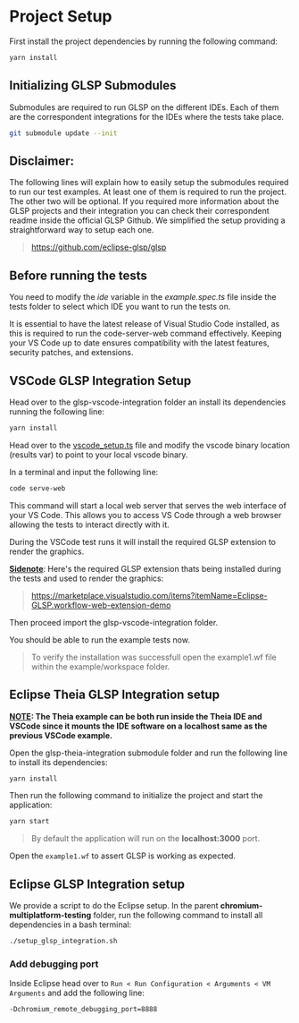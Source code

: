 # Project Setup

First install the project dependencies by running the following command:

```sh
yarn install
```

## Initializing GLSP Submodules

Submodules are required to run GLSP on the different IDEs. Each of them are the correspondent integrations for the IDEs where the tests take place.  

```sh
git submodule update --init
```

##  Disclaimer:
The following lines will explain how to easily setup the submodules required to run our test examples. At least one of them is required to run the project. The other two will be optional. If you required more information about the GLSP projects and their integration you can check their correspondent readme inside the official GLSP Github. We simplified the setup providing a straightforward way to setup each one.

> https://github.com/eclipse-glsp/glsp

## Before running the tests
You need to modify the *ide* variable in the *example.spec.ts* file inside the tests folder to select which IDE you want to run the tests on.

It is essential to have the latest release of Visual Studio Code installed, as this is required to run the code-server-web command effectively. Keeping your VS Code up to date ensures compatibility with the latest features, security patches, and extensions.

## VSCode GLSP Integration Setup

Head over to the glsp-vscode-integration folder an install its dependencies running the following line:

```sh
yarn install
```

Head over to the [vscode_setup.ts](./tests/vscode_setup.ts) file and modify the vscode binary location (results var) to point to your local vscode binary.

In a terminal and input the following line:

```sh
code serve-web
```

This command will start a local web server that serves the web interface of your VS Code. This allows you to access VS Code through a web browser allowing the tests to interact directly with it.

During the VSCode test runs it will install the required GLSP extension to render the graphics.

<b><u>Sidenote</b></u>: Here's the required GLSP extension thats being installed during the tests and used to render the graphics:

> https://marketplace.visualstudio.com/items?itemName=Eclipse-GLSP.workflow-web-extension-demo

Then proceed import the glsp-vscode-integration folder.

You should be able to run the example tests now.

> To verify the installation was successfull open the example1.wf file within the example/workspace folder.

## Eclipse Theia GLSP Integration setup

<b><u>NOTE</u>: The Theia example can be both run inside the Theia IDE and VSCode since it mounts the IDE software on a localhost same as the previous VSCode example.</b>

Open the glsp-theia-integration submodule folder and run the following line to install its dependencies:

```sh
yarn install
```

Then run the following command to initialize the project and start the application:

```sh
yarn start
```

> By default the application will run on the <b>localhost:3000</b> port.

Open the `example1.wf` to assert GLSP is working as expected.


## Eclipse GLSP Integration setup
We provide a script to do the Eclipse setup. In the parent **chromium-multiplatform-testing** folder, run the following command to install all dependencies in a bash terminal:

```sh
./setup_glsp_integration.sh
```

### Add debugging port

Inside Eclipse head over to `Run < Run Configuration < Arguments < VM Arguments` and add the following line:

```sh
-Dchromium_remote_debugging_port=8888
```

